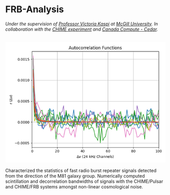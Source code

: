 # FRB-Analysis
###### Under the supervision of [Professor Victoria Kaspi](https://www.physics.mcgill.ca/~vkaspi/) at [McGill University](https://www.mcgill.ca/). In collaboration with the [CHIME experiment](https://chime-experiment.ca/en) and [Canada Compute - Cedar](https://docs.alliancecan.ca/wiki/Cedar).

![alt text](https://github.com/IsolatedSingularity/FRB-Analysis/blob/main/Plots/ACF_Sum%3B%20Fit.png)

Characterized the statistics of fast radio burst repeater signals detected from the direction of the M81 galaxy group. Numerically computed scintillation and decorrelation bandwidths of signals with the CHIME/Pulsar and CHIME/FRB systems amongst non-linear cosmological noise.
